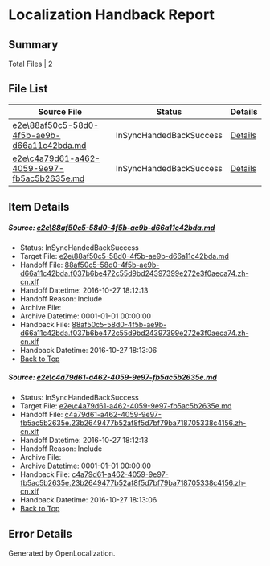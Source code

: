 # <a name='report-top'></a> Localization Handback Report

## Summary
 Total Files | 2

## File List
 Source File | Status | Details 
 ----------- | ------ | ------- 
 [e2e\88af50c5-58d0-4f5b-ae9b-d66a11c42bda.md](https://github.com/OpenLocalizationTestOrg/ol-test0/blob/0f881a7df1442b44e806a2a9e89ca62ec55fe6c0/e2e/88af50c5-58d0-4f5b-ae9b-d66a11c42bda.md) | InSyncHandedBackSuccess | [Details](#2d2f9c88ff3595ab2bfafd19f9abe21a858a8e867)
 [e2e\c4a79d61-a462-4059-9e97-fb5ac5b2635e.md](https://github.com/OpenLocalizationTestOrg/ol-test0/blob/0f881a7df1442b44e806a2a9e89ca62ec55fe6c0/e2e/c4a79d61-a462-4059-9e97-fb5ac5b2635e.md) | InSyncHandedBackSuccess | [Details](#766a2124dbc1cb6d34c5b9e60cfca43e04b8d46613)

## Item Details
##### <a name='2d2f9c88ff3595ab2bfafd19f9abe21a858a8e867'></a> Source: [e2e\88af50c5-58d0-4f5b-ae9b-d66a11c42bda.md](https://github.com/OpenLocalizationTestOrg/ol-test0/blob/0f881a7df1442b44e806a2a9e89ca62ec55fe6c0/e2e/88af50c5-58d0-4f5b-ae9b-d66a11c42bda.md)
* Status: InSyncHandedBackSuccess
* Target File: [e2e\88af50c5-58d0-4f5b-ae9b-d66a11c42bda.md](https://github.com/OpenLocalizationTestOrg/ol-test0-zhcn/blob/377f55cb556e2ab4d93ca0a89c0a4d4f67fef509/e2e/88af50c5-58d0-4f5b-ae9b-d66a11c42bda.md)
* Handoff File: [88af50c5-58d0-4f5b-ae9b-d66a11c42bda.f037b6be472c55d9bd24397399e272e3f0aeca74.zh-cn.xlf](https://github.com/OpenLocalizationTestOrg/ol-test0-handoff/blob/251ccbb9297c64e4b1adc700c3d67ee8b461d47d/ol-handoff/OpenLocalizationTestOrg/ol-test0-zhcn/shujia/88af50c5-58d0-4f5b-ae9b-d66a11c42bda.f037b6be472c55d9bd24397399e272e3f0aeca74.zh-cn.xlf)
* Handoff Datetime: 2016-10-27 18:12:13
* Handoff Reason: Include
* Archive File: 
* Archive Datetime: 0001-01-01 00:00:00
* Handback File: [88af50c5-58d0-4f5b-ae9b-d66a11c42bda.f037b6be472c55d9bd24397399e272e3f0aeca74.zh-cn.xlf](https://github.com/OpenLocalizationTestOrg/ol-test0-handback/blob/f7dfb181c3582bcb5dde86147333ad49620c0d60/ol-handback/OpenLocalizationTestOrg/ol-test0-zhcn/shujia/88af50c5-58d0-4f5b-ae9b-d66a11c42bda.f037b6be472c55d9bd24397399e272e3f0aeca74.zh-cn.xlf)
* Handback Datetime: 2016-10-27 18:13:06
* [Back to Top](#report-top)

##### <a name='766a2124dbc1cb6d34c5b9e60cfca43e04b8d46613'></a> Source: [e2e\c4a79d61-a462-4059-9e97-fb5ac5b2635e.md](https://github.com/OpenLocalizationTestOrg/ol-test0/blob/0f881a7df1442b44e806a2a9e89ca62ec55fe6c0/e2e/c4a79d61-a462-4059-9e97-fb5ac5b2635e.md)
* Status: InSyncHandedBackSuccess
* Target File: [e2e\c4a79d61-a462-4059-9e97-fb5ac5b2635e.md](https://github.com/OpenLocalizationTestOrg/ol-test0-zhcn/blob/377f55cb556e2ab4d93ca0a89c0a4d4f67fef509/e2e/c4a79d61-a462-4059-9e97-fb5ac5b2635e.md)
* Handoff File: [c4a79d61-a462-4059-9e97-fb5ac5b2635e.23b2649477b52af8f5d7bf79ba718705338c4156.zh-cn.xlf](https://github.com/OpenLocalizationTestOrg/ol-test0-handoff/blob/251ccbb9297c64e4b1adc700c3d67ee8b461d47d/ol-handoff/OpenLocalizationTestOrg/ol-test0-zhcn/shujia/c4a79d61-a462-4059-9e97-fb5ac5b2635e.23b2649477b52af8f5d7bf79ba718705338c4156.zh-cn.xlf)
* Handoff Datetime: 2016-10-27 18:12:13
* Handoff Reason: Include
* Archive File: 
* Archive Datetime: 0001-01-01 00:00:00
* Handback File: [c4a79d61-a462-4059-9e97-fb5ac5b2635e.23b2649477b52af8f5d7bf79ba718705338c4156.zh-cn.xlf](https://github.com/OpenLocalizationTestOrg/ol-test0-handback/blob/f7dfb181c3582bcb5dde86147333ad49620c0d60/ol-handback/OpenLocalizationTestOrg/ol-test0-zhcn/shujia/c4a79d61-a462-4059-9e97-fb5ac5b2635e.23b2649477b52af8f5d7bf79ba718705338c4156.zh-cn.xlf)
* Handback Datetime: 2016-10-27 18:13:06
* [Back to Top](#report-top)


## Error Details

Generated by OpenLocalization.
